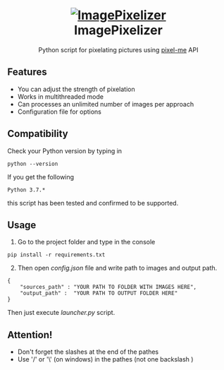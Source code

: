 <h1 align="center">
  <br>
  <a href="https://github.com/gtx-1060/ImagePixelizer"><img src="https://i.ibb.co/B37rSdy/Frame-1.png" alt="ImagePixelizer "></a>
  <br>
  ImagePixelizer 
  <br>
</h1>
<p align="center">Python script for pixelating pictures using <a href="https://pixel-me.tokyo/en/">pixel-me</a> API</p>

## Features
 - You can adjust the strength of pixelation
 - Works in multithreaded mode
 - Can processes an unlimited number of images per approach
 - Configuration file for options
 
 
## Compatibility
Check your Python version by typing in
```shell script
python --version
```
If you get the following
```shell script
Python 3.7.*
```
this script has been tested and confirmed to be supported.


## Usage
1. Go to the project folder and type in the console
```shell script
pip install -r requirements.txt
```
2. Then open *config.json* file and write path to images and output path.
```
{
    "sources_path" : "YOUR PATH TO FOLDER WITH IMAGES HERE",
    "output_path" :  "YOUR PATH TO OUTPUT FOLDER HERE"
}
```
Then just execute *launcher.py* script.

## Attention!
- Don't forget the slashes at the end of the pathes
- Use '/' or '\\' (on windows) in the pathes (not one backslash )
